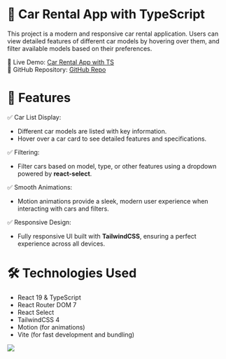 # 🚗 Car Rental App with TypeScript

This project is a modern and responsive car rental application. Users can view detailed features of different car models by hovering over them, and filter available models based on their preferences.

🔗 Live Demo: [Car Rental App with TS](https://car-rental-sable-eight.vercel.app/)  
🔗 GitHub Repository: [GitHub Repo](https://github.com/kisisellhesap/car-rental)

# 🚀 Features

✅ Car List Display:

- Different car models are listed with key information.
- Hover over a car card to see detailed features and specifications.

✅ Filtering:

- Filter cars based on model, type, or other features using a dropdown powered by **react-select**.

✅ Smooth Animations:

- Motion animations provide a sleek, modern user experience when interacting with cars and filters.

✅ Responsive Design:

- Fully responsive UI built with **TailwindCSS**, ensuring a perfect experience across all devices.

# 🛠️ Technologies Used

- React 19 & TypeScript
- React Router DOM 7
- React Select
- TailwindCSS 4
- Motion (for animations)
- Vite (for fast development and bundling)

![](car-rental.gif)
